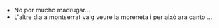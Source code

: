 - No por mucho madrugar...
- L'altre dia a montserrat vaig veure la moreneta i per això ara canto ...
